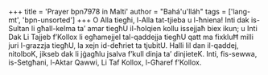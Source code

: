 +++
title = 'Prayer bpn7978 in Malti'
author = "Bahá'u'lláh"
tags = ['lang-mt', 'bpn-unsorted']
+++
O Alla tiegħi, l-Alla tat-tjieba u l-ħniena! Inti dak is-Sultan li għall-kelma ta’ amar tiegħU il-ħolqien kollu issejjaħ biex ikun; u Inti Dak Li Tajjeb f’Kollox li egħamejjel tal-qaddejja tiegħU qatt ma fixkluĦ milli juri l-grazzja tiegħU, la xejn id-deħriet ta tjubitU. Halli lil dan il-qaddej, nitolboK, jikseb dak li jġagħlu jsalva f’kull dinja ta’ dinjieteK. Inti, fis-sewwa, is-Setgħani, l-Aktar Qawwi, Li Taf Kollox, l-Għaref f’Kollox.
